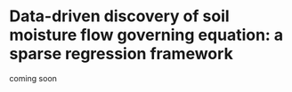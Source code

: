 # Data-driven discovery of soil moisture flow governing equation: a sparse regression framework

coming soon
